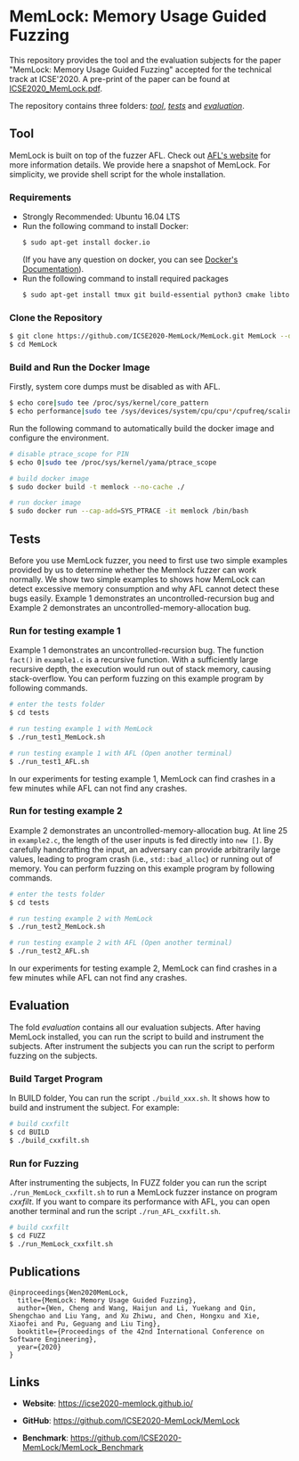 # MemLock: Memory Usage Guided Fuzzing

This repository provides the tool and the evaluation subjects for the paper "MemLock: Memory Usage Guided Fuzzing" accepted for the technical track at ICSE'2020. A pre-print of the paper can be found at [ICSE2020_MemLock.pdf](https://wcventure.github.io/pdf/ICSE2020_MemLock.pdf).

The repository contains three folders: [*tool*](#tool), [*tests*](#tests) and [*evaluation*](#evaluation).

## Tool

MemLock is built on top of the fuzzer AFL. Check out [AFL's website](http://lcamtuf.coredump.cx/afl/) for more information details. We provide here a snapshot of MemLock. For simplicity, we provide shell script for the whole installation.

### Requirements

- Strongly Recommended: Ubuntu 16.04 LTS
- Run the following command to install Docker:
  ```sh
  $ sudo apt-get install docker.io
  ```
  (If you have any question on docker, you can see [Docker's Documentation](https://docs.docker.com/install/linux/docker-ce/ubuntu/)).
- Run the following command to install required packages
    ```sh
    $ sudo apt-get install tmux git build-essential python3 cmake libtool automake autoconf autotools-dev m4 autopoint help2man bison flex texinfo zlib1g-dev libexpat1-dev libfreetype6 libfreetype6-dev
    ```

### Clone the Repository

```sh
$ git clone https://github.com/ICSE2020-MemLock/MemLock.git MemLock --depth=1
$ cd MemLock
```

### Build and Run the Docker Image

Firstly, system core dumps must be disabled as with AFL.

```sh
$ echo core|sudo tee /proc/sys/kernel/core_pattern
$ echo performance|sudo tee /sys/devices/system/cpu/cpu*/cpufreq/scaling_governor
```

Run the following command to automatically build the docker image and configure the environment.

```sh
# disable ptrace_scope for PIN
$ echo 0|sudo tee /proc/sys/kernel/yama/ptrace_scope

# build docker image
$ sudo docker build -t memlock --no-cache ./

# run docker image
$ sudo docker run --cap-add=SYS_PTRACE -it memlock /bin/bash
```




## Tests

Before you use MemLock fuzzer, you need to first use two simple examples provided by us to determine whether the Memlock fuzzer can work normally. We show two simple examples to shows how MemLock can detect excessive memory consumption and why AFL cannot detect these bugs easily. Example 1 demonstrates an uncontrolled-recursion bug and Example 2 demonstrates an uncontrolled-memory-allocation bug.

### Run for testing example 1

Example 1 demonstrates an uncontrolled-recursion bug. The function `fact()` in `example1.c` is a recursive function. With a sufficiently large recursive depth, the execution would run out of stack memory, causing stack-overflow. You can perform fuzzing on this example program by following commands.

```sh
# enter the tests folder
$ cd tests

# run testing example 1 with MemLock
$ ./run_test1_MemLock.sh

# run testing example 1 with AFL (Open another terminal)
$ ./run_test1_AFL.sh
```

In our experiments for testing example 1, MemLock can find crashes in a few minutes while AFL can not find any crashes.

### Run for testing example 2

Example 2 demonstrates an uncontrolled-memory-allocation bug.  At line 25 in `example2.c`, the length of the user inputs is fed directly into `new []`. By carefully handcrafting the input, an adversary can provide arbitrarily large values, leading to program crash (i.e., `std::bad_alloc`) or running out of memory. You can perform fuzzing on this example program by following commands.

```sh
# enter the tests folder
$ cd tests

# run testing example 2 with MemLock
$ ./run_test2_MemLock.sh

# run testing example 2 with AFL (Open another terminal)
$ ./run_test2_AFL.sh
```

In our experiments for testing example 2, MemLock can find crashes in a few minutes while AFL can not find any crashes.


## Evaluation

The fold *evaluation* contains all our evaluation subjects. After having MemLock installed, you can run the script to build and instrument the subjects. After instrument the subjects you can run the script to perform fuzzing on the subjects.

### Build Target Program

In BUILD folder, You can run the script `./build_xxx.sh`. It shows how to build and instrument the subject. For example:

```sh
# build cxxfilt
$ cd BUILD
$ ./build_cxxfilt.sh
```

### Run for Fuzzing

After instrumenting the subjects, In FUZZ folder you can run the script `./run_MemLock_cxxfilt.sh` to run a MemLock fuzzer instance on program *cxxfilt*. If you want to compare its performance with AFL, you can open another terminal and run the script `./run_AFL_cxxfilt.sh`.

```sh
# build cxxfilt
$ cd FUZZ
$ ./run_MemLock_cxxfilt.sh
```

## Publications
```
@inproceedings{Wen2020MemLock,
  title={MemLock: Memory Usage Guided Fuzzing},
  author={Wen, Cheng and Wang, Haijun and Li, Yuekang and Qin, Shengchao and Liu Yang, and Xu Zhiwu, and Chen, Hongxu and Xie, Xiaofei and Pu, Geguang and Liu Ting},
  booktitle={Proceedings of the 42nd International Conference on Software Engineering},
  year={2020}
}
```

## Links

- **Website**: https://icse2020-memlock.github.io/

- **GitHub**: https://github.com/ICSE2020-MemLock/MemLock

- **Benchmark**: https://github.com/ICSE2020-MemLock/MemLock_Benchmark